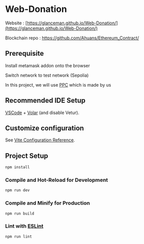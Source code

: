 # Web-Donation

Website : [https://glanceman.github.io/Web-Donation/](https://glanceman.github.io/Web-Donation/)

Blockchain repo : https://github.com/Ahuans/Ethereum_Contract/

## Prerequisite

Install metamask addon onto the browser

Switch network to test network (Sepolia)

In this project, we will use [PPC](https://github.com/Ahuans/Ethereum_Contract/blob/main/contracts/Token.sol) which is made by us

## Recommended IDE Setup

[VSCode](https://code.visualstudio.com/) + [Volar](https://marketplace.visualstudio.com/items?itemName=Vue.volar) (and disable Vetur).

## Customize configuration

See [Vite Configuration Reference](https://vitejs.dev/config/).

## Project Setup

```sh
npm install
```

### Compile and Hot-Reload for Development

```sh
npm run dev
```

### Compile and Minify for Production

```sh
npm run build
```

### Lint with [ESLint](https://eslint.org/)

```sh
npm run lint
```

